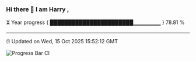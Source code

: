 ### Hi there 👋 I am Harry , 

⏳ Year progress { ███████████████████████▁▁▁▁▁▁▁ } 78.81 %

---

⏰ Updated on Wed, 15 Oct 2025 15:52:12 GMT

![Progress Bar CI](https://github.com/duykhang68/duykhang68/workflows/Progress%20Bar%20CI/badge.svg)
